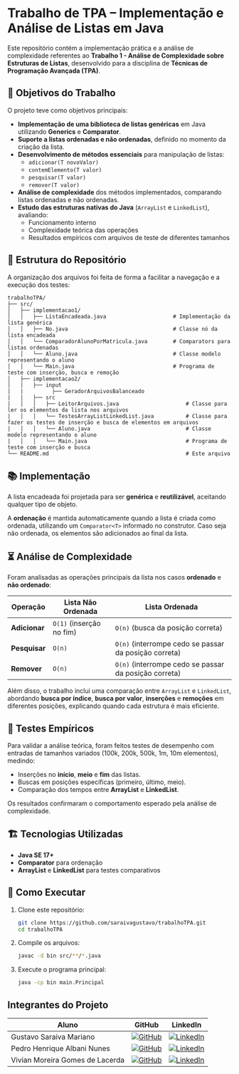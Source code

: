 # Trabalho de TPA – Implementação e Análise de Listas em Java

Este repositório contém a implementação prática e a análise de complexidade referentes ao **Trabalho 1 - Análise de Complexidade sobre Estruturas de Listas**, desenvolvido para a disciplina de **Técnicas de Programação Avançada (TPA)**.

## 🎯 Objetivos do Trabalho

O projeto teve como objetivos principais:

- **Implementação de uma biblioteca de listas genéricas** em Java utilizando **Generics** e **Comparator**.
- **Suporte a listas ordenadas e não ordenadas**, definido no momento da criação da lista.
- **Desenvolvimento de métodos essenciais** para manipulação de listas:
  - `adicionar(T novoValor)`
  - `contemElemento(T valor)`
  - `pesquisar(T valor)`
  - `remover(T valor)`
- **Análise de complexidade** dos métodos implementados, comparando listas ordenadas e não ordenadas.
- **Estudo das estruturas nativas do Java** (`ArrayList` e `LinkedList`), avaliando:
  - Funcionamento interno
  - Complexidade teórica das operações
  - Resultados empíricos com arquivos de teste de diferentes tamanhos

## 🧩 Estrutura do Repositório

A organização dos arquivos foi feita de forma a facilitar a navegação e a execução dos testes:

```text
trabalhoTPA/
├── src/
│   ├── implementacao1/
│   │   ├── ListaEncadeada.java                     # Implementação da lista genérica
│   │   ├── No.java                                 # Classe nó da lista encadeada
│   │   └── ComparadorAlunoPorMatricula.java        # Comparators para listas ordenadas
│   │   └── Aluno.java                              # Classe modelo representando o aluno
│   │   └── Main.java                               # Programa de teste com inserção, busca e remoção
│   ├── implementacao2/
│   |   ├── input
|   |         ├── GeradorArquivosBalanceado
|   |   ├── src
|   │   │   ├── LeitorArquivos.java                     # Classe para ler os elementos da lista nos arquivos
|   │   │   └── TestesArrayListLinkedList.java          # Classe para fazer os testes de inserção e busca de elementos em arquivos  
|   │   │   └── Aluno.java                              # Classe modelo representando o aluno
|   │   │   └── Main.java                               # Programa de teste com inserção e busca
└── README.md                                           # Este arquivo
```

## 📚 Implementação

A lista encadeada foi projetada para ser **genérica** e **reutilizável**, aceitando qualquer tipo de objeto.  

A **ordenação** é mantida automaticamente quando a lista é criada como ordenada, utilizando um `Comparator<T>` informado no construtor. Caso seja não ordenada, os elementos são adicionados ao final da lista.  

## ⏳ Análise de Complexidade

Foram analisadas as operações principais da lista nos casos **ordenado** e **não ordenado**:

| Operação        | Lista Não Ordenada | Lista Ordenada |
|-----------------|------------------|----------------|
| **Adicionar**   | `O(1)` (inserção no fim) | `O(n)` (busca da posição correta) |
| **Pesquisar**   | `O(n)` | `O(n)` (interrompe cedo se passar da posição correta) |
| **Remover**     | `O(n)` | `O(n)` (interrompe cedo se passar da posição correta) |

Além disso, o trabalho inclui uma comparação entre `ArrayList` e `LinkedList`, abordando **busca por índice**, **busca por valor**, **inserções** e **remoções** em diferentes posições, explicando quando cada estrutura é mais eficiente.

## 🧪 Testes Empíricos

Para validar a análise teórica, foram feitos testes de desempenho com entradas de tamanhos variados (100k, 200k, 500k, 1m, 10m elementos), medindo:

- Inserções no **início**, **meio** e **fim** das listas.
- Buscas em posições específicas (primeiro, último, meio).
- Comparação dos tempos entre **ArrayList** e **LinkedList**.

Os resultados confirmaram o comportamento esperado pela análise de complexidade.

## 🏗️ Tecnologias Utilizadas

- **Java SE 17+**
- **Comparator** para ordenação
- **ArrayList** e **LinkedList** para testes comparativos

## 📌 Como Executar

1. Clone este repositório:
   ```bash
   git clone https://github.com/saraivagustavo/trabalhoTPA.git
   cd trabalhoTPA
   ```
2. Compile os arquivos:
   ```bash
   javac -d bin src/**/*.java
   ```
3. Execute o programa principal:
   ```bash
   java -cp bin main.Principal
   ```

## **Integrantes do Projeto**
| Aluno | GitHub | LinkedIn |
|-------|--------|----------|
| Gustavo Saraiva Mariano | [![GitHub](https://img.shields.io/badge/github-black?style=for-the-badge&logo=github)](https://github.com/saraivagustavo) | [![LinkedIn](https://img.shields.io/badge/linkedin-blue?style=for-the-badge&logo=linkedin)](https://www.linkedin.com/in/gustavo-saraiva-mariano/) |
| Pedro Henrique Albani Nunes | [![GitHub](https://img.shields.io/badge/github-black?style=for-the-badge&logo=github)](https://github.com/PedroAlbaniNunes) | [![LinkedIn](https://img.shields.io/badge/linkedin-blue?style=for-the-badge&logo=linkedin)](https://www.linkedin.com/in/pedro-henrique-albani-nunes-33a729270/) |
| Vivian Moreira Gomes de Lacerda | [![GitHub](https://img.shields.io/badge/github-black?style=for-the-badge&logo=github)](https://github.com/vviivviaan) | [![LinkedIn](https://img.shields.io/badge/linkedin-blue?style=for-the-badge&logo=linkedin)](https://www.linkedin.com/in/vivian-lacerda-935a41239/) |
